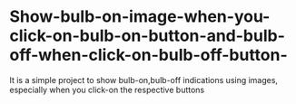 # Show-bulb-on-image-when-you-click-on-bulb-on-button-and-bulb-off-when-click-on-bulb-off-button-
It is a simple project to show bulb-on,bulb-off indications using images, especially when you click-on the respective buttons
